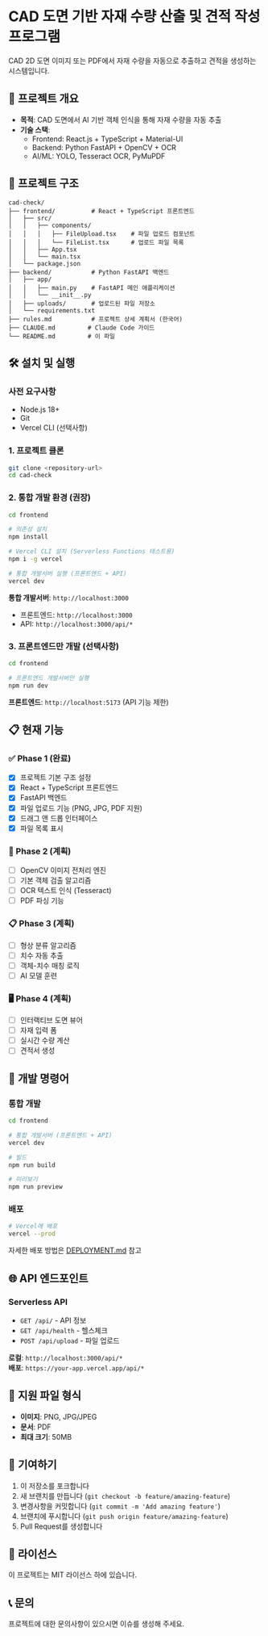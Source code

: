 # CAD 도면 기반 자재 수량 산출 및 견적 작성 프로그램

CAD 2D 도면 이미지 또는 PDF에서 자재 수량을 자동으로 추출하고 견적을 생성하는 시스템입니다.

## 🚀 프로젝트 개요

- **목적**: CAD 도면에서 AI 기반 객체 인식을 통해 자재 수량을 자동 추출
- **기술 스택**: 
  - Frontend: React.js + TypeScript + Material-UI
  - Backend: Python FastAPI + OpenCV + OCR
  - AI/ML: YOLO, Tesseract OCR, PyMuPDF

## 📁 프로젝트 구조

```
cad-check/
├── frontend/          # React + TypeScript 프론트엔드
│   ├── src/
│   │   ├── components/
│   │   │   ├── FileUpload.tsx    # 파일 업로드 컴포넌트
│   │   │   └── FileList.tsx      # 업로드 파일 목록
│   │   ├── App.tsx
│   │   └── main.tsx
│   └── package.json
├── backend/           # Python FastAPI 백엔드  
│   ├── app/
│   │   ├── main.py    # FastAPI 메인 애플리케이션
│   │   └── __init__.py
│   ├── uploads/       # 업로드된 파일 저장소
│   └── requirements.txt
├── rules.md           # 프로젝트 상세 계획서 (한국어)
├── CLAUDE.md         # Claude Code 가이드
└── README.md         # 이 파일
```

## 🛠️ 설치 및 실행

### 사전 요구사항

- Node.js 18+ 
- Git
- Vercel CLI (선택사항)

### 1. 프로젝트 클론

```bash
git clone <repository-url>
cd cad-check
```

### 2. 통합 개발 환경 (권장)

```bash
cd frontend

# 의존성 설치
npm install

# Vercel CLI 설치 (Serverless Functions 테스트용)
npm i -g vercel

# 통합 개발서버 실행 (프론트엔드 + API)
vercel dev
```

**통합 개발서버**: `http://localhost:3000`
- 프론트엔드: `http://localhost:3000`
- API: `http://localhost:3000/api/*`

### 3. 프론트엔드만 개발 (선택사항)

```bash
cd frontend

# 프론트엔드 개발서버만 실행
npm run dev
```

**프론트엔드**: `http://localhost:5173` (API 기능 제한)

## 📋 현재 기능

### ✅ Phase 1 (완료)
- [x] 프로젝트 기본 구조 설정
- [x] React + TypeScript 프론트엔드 
- [x] FastAPI 백엔드
- [x] 파일 업로드 기능 (PNG, JPG, PDF 지원)
- [x] 드래그 앤 드롭 인터페이스
- [x] 파일 목록 표시

### 🔄 Phase 2 (계획)
- [ ] OpenCV 이미지 전처리 엔진
- [ ] 기본 객체 검출 알고리즘
- [ ] OCR 텍스트 인식 (Tesseract)
- [ ] PDF 파싱 기능

### 📋 Phase 3 (계획)
- [ ] 형상 분류 알고리즘
- [ ] 치수 자동 추출
- [ ] 객체-치수 매칭 로직
- [ ] AI 모델 훈련

### 🖥️ Phase 4 (계획)
- [ ] 인터랙티브 도면 뷰어
- [ ] 자재 입력 폼
- [ ] 실시간 수량 계산
- [ ] 견적서 생성

## 🔧 개발 명령어

### 통합 개발
```bash
cd frontend

# 통합 개발서버 (프론트엔드 + API)
vercel dev

# 빌드
npm run build

# 미리보기
npm run preview
```

### 배포
```bash
# Vercel에 배포
vercel --prod
```

자세한 배포 방법은 [DEPLOYMENT.md](DEPLOYMENT.md) 참고

## 🌐 API 엔드포인트

### Serverless API
- `GET /api/` - API 정보
- `GET /api/health` - 헬스체크  
- `POST /api/upload` - 파일 업로드

**로컬**: `http://localhost:3000/api/*`  
**배포**: `https://your-app.vercel.app/api/*`

## 📝 지원 파일 형식

- **이미지**: PNG, JPG/JPEG  
- **문서**: PDF
- **최대 크기**: 50MB

## 🤝 기여하기

1. 이 저장소를 포크합니다
2. 새 브랜치를 만듭니다 (`git checkout -b feature/amazing-feature`)
3. 변경사항을 커밋합니다 (`git commit -m 'Add amazing feature'`)
4. 브랜치에 푸시합니다 (`git push origin feature/amazing-feature`)
5. Pull Request를 생성합니다

## 📄 라이선스

이 프로젝트는 MIT 라이선스 하에 있습니다.

## 📞 문의

프로젝트에 대한 문의사항이 있으시면 이슈를 생성해 주세요.